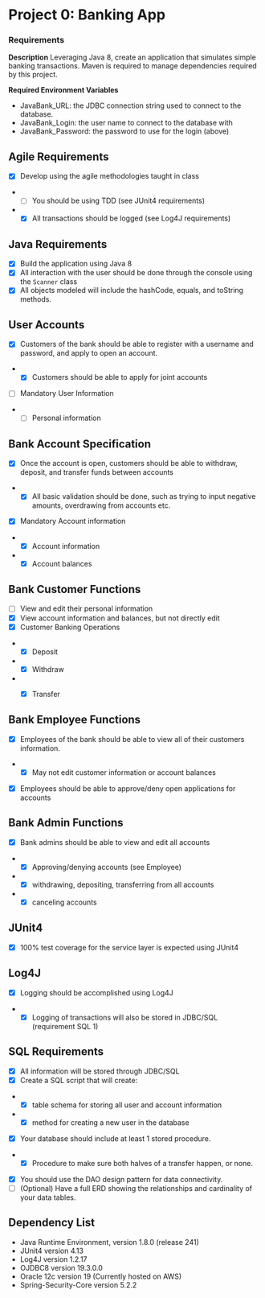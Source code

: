# Project 0: Banking App

### Requirements

**Description**
Leveraging Java 8, create an application that simulates simple banking transactions.
Maven is required to manage dependencies required by this project.

**Required Environment Variables**
- JavaBank_URL: the JDBC connection string used to connect to the database.
- JavaBank_Login: the user name to connect to the database with
- JavaBank_Password: the password to use for the login (above)

## Agile Requirements
- [x] Develop using the agile methodologies taught in class
- - [ ] You should be using TDD (see JUnit4 requirements)
- - [x] All transactions should be logged (see Log4J requirements)

## Java Requirements
- [x]	Build the application using Java 8
- [x]	All interaction with the user should be done through the console using the `Scanner` class
- [x]   All objects modeled will include the hashCode, equals, and toString methods.

## User Accounts
- [x]	Customers of the bank should be able to register with a username and password, and apply to open an account.
- - [x] Customers should be able to apply for joint accounts
- [ ] Mandatory User Information
- - [ ] Personal information

## Bank Account Specification
- [x]	Once the account is open, customers should be able to withdraw, deposit, and transfer funds between accounts
- - [x] All basic validation should be done, such as trying to input negative amounts, overdrawing from accounts etc.
- [x] Mandatory Account information
- - [x] Account information
- - [x] Account balances

## Bank Customer Functions
- [ ] View and edit their personal information
- [x] View account information and balances, but not directly edit
- [x] Customer Banking Operations
- - [x]  Deposit
- - [x]  Withdraw
- - [x]  Transfer


## Bank Employee Functions
- [x]	Employees of the bank should be able to view all of their customers information.
- - [x] May not edit customer information or account balances
- [x]	Employees should be able to approve/deny open applications for accounts

## Bank Admin Functions
- [x]	Bank admins should be able to view and edit all accounts
- - [x] Approving/denying accounts (see Employee)
- - [x] withdrawing, depositing, transferring from all accounts
- - [x] canceling accounts

## JUnit4
- [x]	100% test coverage for the service layer is expected using JUnit4

## Log4J
- [x]	Logging should be accomplished using Log4J
- - [x] Logging of transactions will also be stored in JDBC/SQL (requirement SQL 1)

## SQL Requirements
- [x] All information will be stored through JDBC/SQL
- [x] Create a SQL script that will create:
- - [x] table schema for storing all user and account information
- - [x] method for creating a new user in the database
- [x] Your database should include at least 1 stored procedure.
- - [x] Procedure to make sure both halves of a transfer happen, or none.
- [x] You should use the DAO design pattern for data connectivity.
- [ ] (Optional) Have a full ERD showing the relationships and cardinality of your data tables.

## Dependency List
* Java Runtime Environment, version 1.8.0 (release 241)
* JUnit4 version 4.13
* Log4J version 1.2.17
* OJDBC8 version 19.3.0.0
* Oracle 12c version 19  (Currently hosted on AWS)
* Spring-Security-Core version 5.2.2
